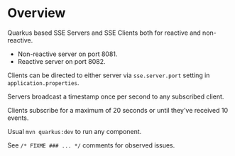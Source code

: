 # Overview

Quarkus based SSE Servers and SSE Clients both for reactive and non-reactive.

- Non-reactive server on port 8081.
- Reactive server on port 8082.

Clients can be directed to either server via `sse.server.port` setting in `application.properties`.

Servers broadcast a timestamp once per second to any subscribed client.

Clients subscribe for a maximum of 20 seconds or until they've received 10 events.

Usual `mvn quarkus:dev` to run any component.

See `/* FIXME ### ... */` comments for observed issues.
